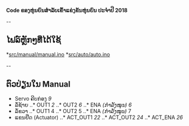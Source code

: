 **Code ຂອງຫຸ່ນຍົນສຳລັບເຂົ້າແຂ່ງຂັນຫຸ່ນຍົນ ປະຈຳປີ 2018**

--

## ໄຟລ໌ຫຼັກໆທີ່ໄດ້ໃຊ້
*[src/manual/manual.ino](https://bitbucket.org/khatthaphone/national-robot-contest-2018/src/93f1dfb594c255ac7eca475ac2e5afba94b014a6/src/manual/manual.ino?at=master&fileviewer=file-view-default)
*[src/auto/auto.ino](https://bitbucket.org/khatthaphone/national-robot-contest-2018/src/93f1dfb594c255ac7eca475ac2e5afba94b014a6/src/auto/auto.ino?at=master&fileviewer=file-view-default)

--

## ຕົວປ່ຽນໃນ Manual
* Servo ຄີບກ່ອງ *9*
* ລໍ້ຊ້າຍ
..* OUT1 *2*
..* OUT2 *6*
..* ENA *(ກຳລັງໝຸນ)* *6*
* ລໍ້ຂວາ
..* OUT1 4
..* OUT2 5
..* ENA *(ກຳລັງໝຸນ)* 7
* ແຂນຢືດ (Actuator)
..* ACT_OUT1 *22*
..* ACT_OUT2 *24*
..* ACT_ENA *26*